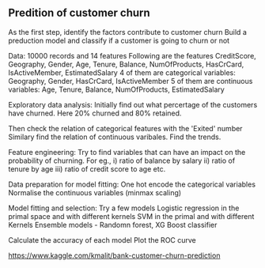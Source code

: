Predition of customer churn
---------------------------

As the first step, identify the factors contribute to customer churn
Build a preduction model and classify if a customer is going to churn or not

Data:
10000 records and 14 features
Following are the features
CreditScore, Geography, Gender, Age, Tenure, Balance, NumOfProducts, HasCrCard, IsActiveMember, EstimatedSalary
4 of them are categorical variables: Geography, Gender, HasCrCard, IsActiveMember
5 of them are continuous variables: Age, Tenure, Balance, NumOfProducts, EstimatedSalary

Exploratory data analysis:
Initially find out what percertage of the customers have churned.
Here 20% churned and 80% retained.

Then check the relation of categorical features with the 'Exited' number
Similary find the relation of continuous varibales.
Find the trends.

Feature engineering:
Try to find variables that can have an impact on the probability of churning.
For eg., i) ratio of balance by salary
ii) ratio of tenure by age
iii) ratio of credit score to age etc.

Data preparation for model fitting:
One hot encode the categorical variables
Normalise the continuous variables (minmax scaling)

Model fitting and selection:
Try a few models
Logistic regression in the primal space and with different kernels
SVM in the primal and with different Kernels
Ensemble models - Randomn forest, XG Boost classifier

Calculate the accuracy of each model
Plot the ROC curve


https://www.kaggle.com/kmalit/bank-customer-churn-prediction